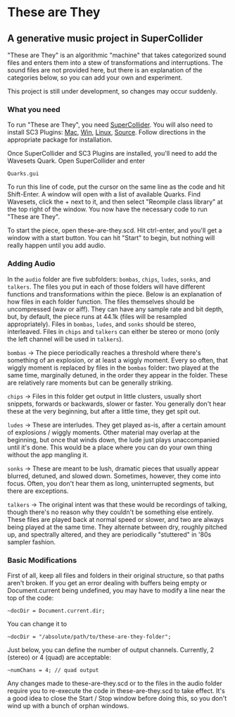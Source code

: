 # These are They
## A generative music project in SuperCollider

"These are They" is an algorithmic "machine" that takes categorized sound files and enters them into a stew of transformations and interruptions. The sound files are not provided here, but there is an explanation of the categories below, so you can add your own and experiment.

This project is still under development, so changes may occur suddenly.

### What you need
To run "These are They", you need [SuperCollider](http://supercollider.github.io/download.html). You will also need to install SC3 Plugins: [Mac](https://github.com/supercollider/sc3-plugins/releases), [Win](http://supercollider.github.io/download.html), [Linux](https://github.com/supercollider/sc3-plugins/releases), [Source](https://github.com/supercollider/sc3-plugins). Follow directions in the appropriate package for installation. 

Once SuperCollider and SC3 Plugins are installed, you'll need to add the Wavesets Quark. Open SuperCollider and enter

```
Quarks.gui
```

To run this line of code, put the cursor on the same line as the code and hit Shift-Enter. A window will open with a list of available Quarks. Find Wavesets, click the + next to it, and then select "Reompile class library" at the top right of the window. You now have the necessary code to run "These are They".

To start the piece, open these-are-they.scd. Hit ctrl-enter, and you'll get a window with a start button. You can hit "Start" to begin, but nothing will really happen until you add audio.

### Adding Audio
In the `audio` folder are five subfolders: `bombas`, `chips`, `ludes`, `sonks`, and `talkers`. The files you put in each of those folders will have different functions and transformations within the piece. Below is an explanation of how files in each folder function. The files themselves should be uncompressed (wav or aiff). They can have any sample rate and bit depth, but, by default, the piece runs at 44.1k (files will be resampled appropriately). Files in `bombas`, `ludes`, and `sonks` should be stereo, interleaved. Files in `chips` and `talkers` can either be stereo or mono (only the left channel will be used in `talkers`).

`bombas` -> The piece periodically reaches a threshold where there's something of an explosion, or at least a wiggly moment. Every so often, that wiggly moment is replaced by files in the `bombas` folder: two played at the same time, marginally detuned, in the order they appear in the folder. These are relatively rare moments but can be generally striking.

`chips` -> Files in this folder get output in little clusters, usually short snippets, forwards or backwards, slower or faster. You generally don't hear these at the very beginning, but after a little time, they get spit out.

`ludes` -> These are interludes. They get played as-is, after a certain amount of explosions / wiggly moments. Other material may overlap at the beginning, but once that winds down, the lude just plays unaccompanied until it's done. This would be a place where you can do your own thing without the app mangling it.

`sonks` -> These are meant to be lush, dramatic pieces that usually appear blurred, detuned, and slowed down. Sometimes, however, they come into focus. Often, you don't hear them as long, uninterrupted segments, but there are exceptions. 

`talkers` -> The original intent was that these would be recordings of talking, though there's no reason why they couldn't be something else entirely. These files are played back at normal speed or slower, and two are always being played at the same time. They alternate between dry, roughly pitched up, and spectrally altered, and they are periodically "stuttered" in '80s sampler fashion.

### Basic Modifications
First of all, keep all files and folders in their original structure, so that paths aren't broken. If you get an error dealing with buffers being empty or Document.current being undefined, you may have to modify a line near the top of the code:

```
~docDir = Document.current.dir;
```

You can change it to

```
~docDir = "/absolute/path/to/these-are-they-folder";
```

Just below, you can define the number of output channels. Currently, 2 (stereo) or 4 (quad) are acceptable:

```
~numChans = 4; // quad output
```

Any changes made to these-are-they.scd or to the files in the audio folder require you to re-execute the code in these-are-they.scd to take effect. It's a good idea to close the Start / Stop window before doing this, so you don't wind up with a bunch of orphan windows.
